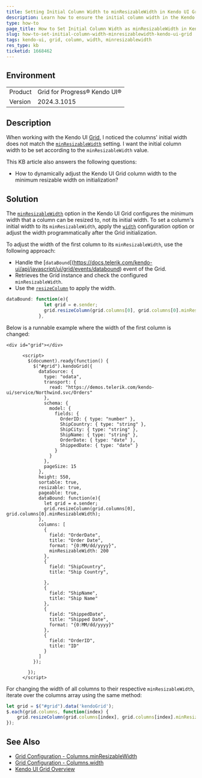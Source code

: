 ```yaml
---
title: Setting Initial Column Width to minResizableWidth in Kendo UI Grid
description: Learn how to ensure the initial column width in the Kendo UI Grid matches the minResizableWidth setting.
type: how-to
page_title: How to Set Initial Column Width as minResizableWidth in Kendo UI Grid
slug: how-to-set-initial-column-width-minresizablewidth-kendo-ui-grid
tags: kendo-ui, grid, column, width, minresizablewidth
res_type: kb
ticketid: 1668462
---
```


## Environment

<table>
<tbody>
<tr>
<td>Product</td>
<td>Grid for Progress® Kendo UI®</td>
</tr>
<tr>
<td>Version</td>
<td>2024.3.1015</td>
</tr>
</tbody>
</table>

## Description

When working with the Kendo UI [Grid](https://docs.telerik.com/kendo-ui/api/javascript/ui/grid/), I noticed the columns' initial width does not match the [`minResizableWidth`](https://docs.telerik.com/kendo-ui/api/javascript/ui/grid/configuration/columns.minresizablewidth) setting. I want the initial column width to be set according to the `minResizableWidth` value.

This KB article also answers the following questions:
- How to dynamically adjust the Kendo UI Grid column width to the minimum resizable width on initialization?

## Solution

The [`minResizableWidth`](https://docs.telerik.com/kendo-ui/api/javascript/ui/grid/configuration/columns.minresizablewidth) option in the Kendo UI Grid configures the minimum width that a column can be resized to, not its initial width. To set a column's initial width to its `minResizableWidth`, apply the [`width`](https://docs.telerik.com/kendo-ui/api/javascript/ui/grid/configuration/columns.width) configuration option or adjust the width programmatically after the Grid initialization.

To adjust the width of the first column to its `minResizableWidth`, use the following approach:

- Handle the [`dataBound`[(https://docs.telerik.com/kendo-ui/api/javascript/ui/grid/events/databound) event of the Grid.
- Retrieves the Grid instance and check the configured `minResizableWidth`.
- Use the [`resizeColumn`](https://docs.telerik.com/kendo-ui/api/javascript/ui/grid/methods/resizecolumn) to apply the width.

```javascript
dataBound: function(e){
              let grid = e.sender;     
              grid.resizeColumn(grid.columns[0], grid.columns[0].minResizableWidth);
            },
```
Below is a runnable example where the width of the first column is changed:

```dojo
<div id="grid"></div>

      <script>
        $(document).ready(function() {
          $("#grid").kendoGrid({
            dataSource: {
              type: "odata",
              transport: {
                read: "https://demos.telerik.com/kendo-ui/service/Northwind.svc/Orders"
              },
              schema: {
                model: {
                  fields: {
                    OrderID: { type: "number" },
                    ShipCountry: { type: "string" },
                    ShipCity: { type: "string" },
                    ShipName: { type: "string" },
                    OrderDate: { type: "date" },
                    ShippedDate: { type: "date" }
                  }
                }
              },
              pageSize: 15
            },
            height: 550,
            sortable: true,
            resizable: true,
            pageable: true,
            dataBound: function(e){
              let grid = e.sender;     
              grid.resizeColumn(grid.columns[0], grid.columns[0].minResizableWidth);
            },
            columns: [
              {
                field: "OrderDate",
                title: "Order Date",
                format: "{0:MM/dd/yyyy}",
                minResizableWidth: 200
              },
              {
                field: "ShipCountry",
                title: "Ship Country",

              },             
              {
                field: "ShipName",
                title: "Ship Name"
              },
              {
                field: "ShippedDate",
                title: "Shipped Date",
                format: "{0:MM/dd/yyyy}"                
              },
              {
                field: "OrderID",
                title: "ID"               
              }
            ]
          });

        });
      </script>
```


For changing the width of all columns to their respective `minResizableWidth`, iterate over the columns array using the same method:

```javascript
let grid = $("#grid").data('kendoGrid');
$.each(grid.columns, function(index) {
    grid.resizeColumn(grid.columns[index], grid.columns[index].minResizableWidth);
});
```


## See Also

- [Grid Configuration - Columns.minResizableWidth](https://docs.telerik.com/kendo-ui/api/javascript/ui/grid/configuration/columns.minresizablewidth)
- [Grid Configuration - Columns.width](https://docs.telerik.com/kendo-ui/api/javascript/ui/grid/configuration/columns.width)
- [Kendo UI Grid Overview](https://docs.telerik.com/kendo-ui/controls/data-management/grid/overview)
